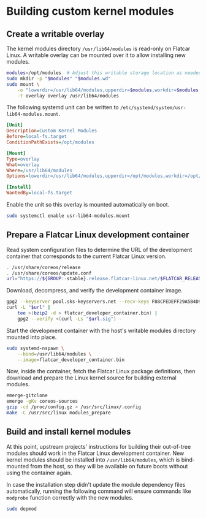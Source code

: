 # Building custom kernel modules

## Create a writable overlay

The kernel modules directory `/usr/lib64/modules` is read-only on Flatcar Linux. A writable overlay can be mounted over it to allow installing new modules.

```sh
modules=/opt/modules  # Adjust this writable storage location as needed.
sudo mkdir -p "$modules" "$modules.wd"
sudo mount \
    -o "lowerdir=/usr/lib64/modules,upperdir=$modules,workdir=$modules.wd" \
    -t overlay overlay /usr/lib64/modules
```

The following systemd unit can be written to `/etc/systemd/system/usr-lib64-modules.mount`.

```ini
[Unit]
Description=Custom Kernel Modules
Before=local-fs.target
ConditionPathExists=/opt/modules

[Mount]
Type=overlay
What=overlay
Where=/usr/lib64/modules
Options=lowerdir=/usr/lib64/modules,upperdir=/opt/modules,workdir=/opt/modules.wd

[Install]
WantedBy=local-fs.target
```

Enable the unit so this overlay is mounted automatically on boot.

```sh
sudo systemctl enable usr-lib64-modules.mount
```

## Prepare a Flatcar Linux development container

Read system configuration files to determine the URL of the development container that corresponds to the current Flatcar Linux version.

```sh
. /usr/share/coreos/release
. /usr/share/coreos/update.conf
url="https://${GROUP:-stable}.release.flatcar-linux.net/$FLATCAR_RELEASE_BOARD/$FLATCAR_RELEASE_VERSION/flatcar_developer_container.bin.bz2"
```

Download, decompress, and verify the development container image.

```sh
gpg2 --keyserver pool.sks-keyservers.net --recv-keys F88CFEDEFF29A5B4D9523864E25D9AED0593B34A  # Fetch the buildbot key if neccesary.
curl -L "$url" |
    tee >(bzip2 -d > flatcar_developer_container.bin) |
    gpg2 --verify <(curl -Ls "$url.sig") -
```

Start the development container with the host's writable modules directory mounted into place.

```sh
sudo systemd-nspawn \
    --bind=/usr/lib64/modules \
    --image=flatcar_developer_container.bin
```

Now, inside the container, fetch the Flatcar Linux package definitions, then download and prepare the Linux kernel source for building external modules.

```sh
emerge-gitclone
emerge -gKv coreos-sources
gzip -cd /proc/config.gz > /usr/src/linux/.config
make -C /usr/src/linux modules_prepare
```

## Build and install kernel modules

At this point, upstream projects' instructions for building their out-of-tree modules should work in the Flatcar Linux development container. New kernel modules should be installed into `/usr/lib64/modules`, which is bind-mounted from the host, so they will be available on future boots without using the container again.

In case the installation step didn't update the module dependency files automatically, running the following command will ensure commands like `modprobe` function correctly with the new modules.

```sh
sudo depmod
```
